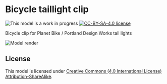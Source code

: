 # Bicycle taillight clip

![This model is a work in progress][work-in-progress-badge]
[![CC-BY-SA-4.0 license][license-badge]][license]

Bicycle clip for Planet Bike / Portland Design Works tail lights

![Model render](images/readme/demo.png)

## License

This model is licensed under [Creative Commons (4.0 International License) Attribution-ShareAlike][license].


[license]: http://creativecommons.org/licenses/by-sa/4.0/
[license-badge]: /_static/license-badge-cc-by-sa-4.0.svg
[work-in-progress-badge]: /_static/work-in-progress-badge.svg
